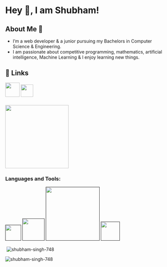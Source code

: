 # Hey 👋, I am Shubham!

  
## About Me 🚀
* I’m a web developer & a junior pursuing my Bachelors in Computer Science & Engineering. 
* I am passionate about competitive programming, mathematics, artificial intelligence, Machine Learning & I enjoy learning new things.


## 🔗 Links
<a href="https://bit.ly/3YNDuvV"><img src="https://cdn-icons-png.flaticon.com/512/2626/2626273.png" alt="" width="45" height="45"></a>
<a href="https://bit.ly/3lqPdlP"><img src="https://upload.wikimedia.org/wikipedia/commons/thumb/4/4f/Twitter-logo.svg/512px-Twitter-logo.svg.png?20220821125553" alt="" width="39" height="39"></a>
<h3 align="left">
<p align="left">
<a href="https://bit.ly/3K3HrbL"><img src="https://upload.wikimedia.org/wikipedia/commons/thumb/b/b1/Codeforces_logo.svg/512px-Codeforces_logo.svg.png?20200622150123" alt="" width="200"></a>




<h3 align="left">Languages and Tools:</h3>
<p align="left">  <a href=""><img src="https://w7.pngwing.com/pngs/46/626/png-transparent-c-logo-the-c-programming-language-computer-icons-computer-programming-source-code-programming-miscellaneous-template-blue.png" alt="" width="50"></a> <a href=""><img src="https://i.pinimg.com/originals/f1/ea/a7/f1eaa7278f64e27128e062a3de918265.png" alt="" width="70"></a> <a href=""><img src="https://global.discourse-cdn.com/sitepoint/original/3X/b/5/b59a78e2ed76c705f3c0dcb300f3f222aefdcd99.png" alt="" width="170"></a> <a href=""><img src="https://git-scm.com/images/logos/downloads/Git-Icon-1788C.png" alt="" width="60"></a> </p>

<p>&nbsp;<img align="center" src="https://github-readme-stats.vercel.app/api?username=shubham-singh-748&show_icons=true&locale=en" alt="shubham-singh-748" /></p>
<p align="left"> <img src="https://komarev.com/ghpvc/?username=shubham-singh-748&label=Profile Views&color=0e75b6&style=flat" alt="shubham-singh-748" /> </p>

